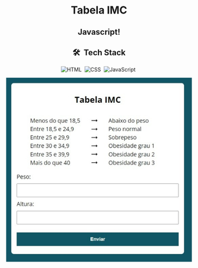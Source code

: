 <div align="center">
  <h1>Tabela IMC</h1>
  <h2>Javascript!</h2>
  
  ## 🛠 &nbsp;Tech Stack

![HTML](https://img.shields.io/badge/-HTML-05122A?style=flat&logo=HTML5)&nbsp;
![CSS](https://img.shields.io/badge/-CSS-05122A?style=flat&logo=CSS3&logoColor=1572B6)&nbsp;
![JavaScript](https://img.shields.io/badge/-JavaScript-05122A?style=flat&logo=javascript)&nbsp;
</div>

<div align="center">
  <img src="./assets/img/imagem.jpeg" alt="Imagem da Tabela">
 </div> 

